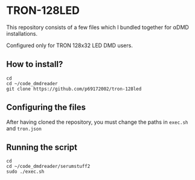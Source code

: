 # TRON-128LED
This repository consists of a few files which I bundled together for αDMD installations. 

Configured only for TRON 128x32 LED DMD users.

## How to install?

```
cd
cd ~/code_dmdreader
git clone https://github.com/p69172002/tron-128led
```
## Configuring the files
After having cloned the repository, you must change the paths in `exec.sh` and `tron.json`

## Running the script
```
cd
cd ~/code_dmdreader/serumstuff2
sudo ./exec.sh
```
